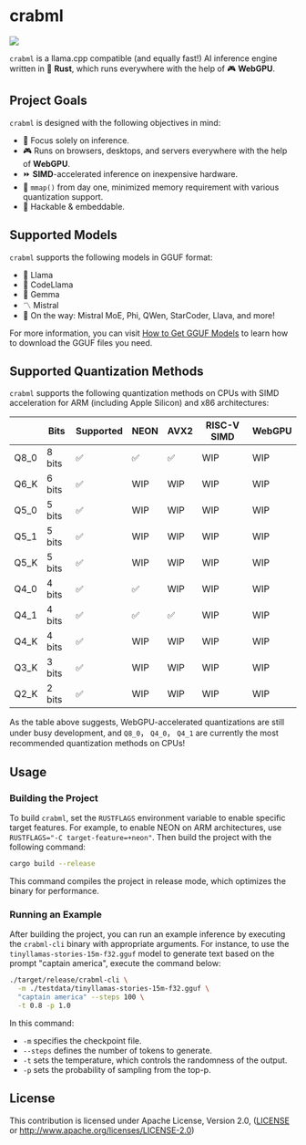 # crabml

[![](https://img.shields.io/discord/1111711408875393035?logo=discord&label=discord)](https://discord.gg/wbzqddT3QC)

`crabml` is a llama.cpp compatible (and equally fast!) AI inference engine written in 🦀 **Rust**, which runs everywhere with the help of 🎮 **WebGPU**.

## Project Goals

`crabml` is designed with the following objectives in mind:

- 🤖 Focus solely on inference.
- 🎮 Runs on browsers, desktops, and servers everywhere with the help of **WebGPU**.
- ⏩ **SIMD**-accelerated inference on inexpensive hardware.
- 💼 `mmap()` from day one, minimized memory requirement with various quantization support.
- 👾 Hackable & embeddable.

## Supported Models

`crabml` supports the following models in GGUF format:

- 🦙 Llama
- 🦙 CodeLlama
- 🦙 Gemma
- 〽️ Mistral
- 🚄 On the way: Mistral MoE, Phi, QWen, StarCoder, Llava, and more!

For more information, you can visit [How to Get GGUF Models](https://github.com/crabml/crabml/blob/main/docs/how-to-get-gguf-models.md) to learn how to download the GGUF files you need.

## Supported Quantization Methods

`crabml` supports the following quantization methods on CPUs with SIMD acceleration for ARM (including Apple Silicon) and x86 architectures:

|      | Bits   | Supported | NEON | AVX2 | RISC-V SIMD | WebGPU |
| ---- | ------ | --------- | ---- | ---- | ------ | ------- |
| Q8_0 | 8 bits | ✅         | ✅   | ✅   | WIP    | WIP |
| Q6_K | 6 bits | ✅         | WIP  | WIP   | WIP  | WIP |
| Q5_0 | 5 bits | ✅         | WIP  | WIP   | WIP  | WIP |
| Q5_1 | 5 bits | ✅         | WIP  | WIP   | WIP  | WIP |
| Q5_K | 5 bits | ✅         | WIP  | WIP   | WIP  | WIP |
| Q4_0 | 4 bits | ✅         | ✅   | WIP   |  WIP  | WIP |
| Q4_1 | 4 bits | ✅         | ✅   | ✅    | WIP   | WIP  |
| Q4_K | 4 bits | ✅         | WIP   | WIP  | WIP   | WIP |
| Q3_K | 3 bits | ✅         | WIP   | WIP  | WIP    | WIP |
| Q2_K | 2 bits | ✅         | WIP   | WIP  | WIP    | WIP |

As the table above suggests, WebGPU-accelerated quantizations are still under busy development, and `Q8_0`， `Q4_0`， `Q4_1` are currently the most recommended quantization methods on CPUs!

## Usage

### Building the Project

To build `crabml`, set the `RUSTFLAGS` environment variable to enable specific target features. For example, to enable NEON on ARM architectures, use `RUSTFLAGS="-C target-feature=+neon"`. Then build the project with the following command:

```bash
cargo build --release
```

This command compiles the project in release mode, which optimizes the binary for performance.

### Running an Example

After building the project, you can run an example inference by executing the `crabml-cli` binary with appropriate arguments. For instance, to use the `tinyllamas-stories-15m-f32.gguf` model to generate text based on the prompt "captain america", execute the command below:

```bash
./target/release/crabml-cli \
  -m ./testdata/tinyllamas-stories-15m-f32.gguf \
  "captain america" --steps 100 \
  -t 0.8 -p 1.0
```

In this command:

- `-m` specifies the checkpoint file.
- `--steps` defines the number of tokens to generate.
- `-t` sets the temperature, which controls the randomness of the output.
- `-p` sets the probability of sampling from the top-p.

## License

This contribution is licensed under Apache License, Version 2.0, ([LICENSE](LICENSE) or <http://www.apache.org/licenses/LICENSE-2.0>)
